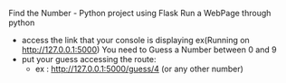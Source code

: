 Find the Number - Python project using Flask
Run a WebPage through python 
- access the link that your console is displaying ex(Running on http://127.0.0.1:5000)
You need to Guess a Number between 0 and 9
- put your guess accessing the route:
    - ex : http://127.0.0.1:5000/guess/4 (or any other number)
